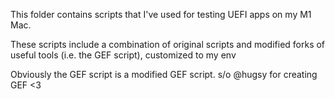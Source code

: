 This folder contains scripts that I've used for testing UEFI apps on my M1 Mac.

These scripts include a combination of original scripts and modified forks of useful tools (i.e. the GEF script), customized to my env

Obviously the GEF script is a modified GEF script.
s/o @hugsy for creating GEF <3 

